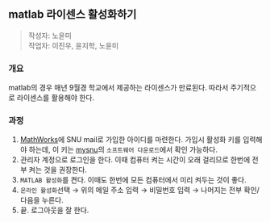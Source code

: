 matlab 라이센스 활성화하기
---

> 작성자: 노윤미<br>
> 작업자: 이진우, 윤지학, 노윤미

### 개요
matlab의 경우 매년 9월경 학교에서 제공하는 라이센스가 만료된다.
따라서 주기적으로 라이센스를 활용해야 한다.

### 과정
1. [MathWorks](http://kr.mathworks.com)에 SNU mail로 가입한 아이디를 마련한다.
가입시 활성화 키를 입력해야 하는데, 이 키는 [mysnu](http://my.snu.ac.kr)의 `소프트웨어 다운로드`에서 확인 가능하다.
1. 관리자 계정으로 로그인을 한다. 이때 컴퓨터 켜는 시간이 오래 걸리므로 한번에 전부 켜는 것을 권장한다.
1. `MATLAB 활성화`를 켠다. 이때도 한번에 모든 컴퓨터에서 미리 켜두는 것이 좋다.
1. `온라인 활성화`선택 &rarr; 위의 메일 주소 입력 &rarr; 비밀번호 입력 &rarr; 나머지는 전부 확인/다음을 누른다.
1. 끝. 로그아웃을 잘 한다.
